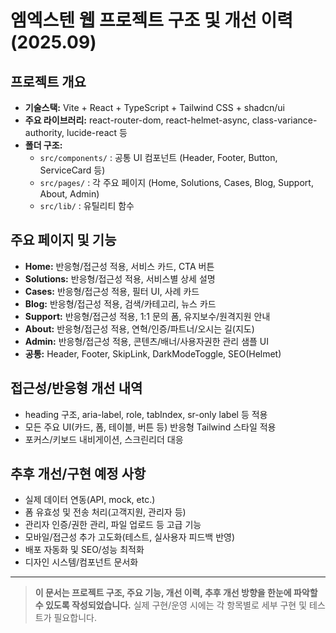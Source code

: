 # 엠엑스텐 웹 프로젝트 구조 및 개선 이력 (2025.09)

## 프로젝트 개요
- **기술스택:** Vite + React + TypeScript + Tailwind CSS + shadcn/ui
- **주요 라이브러리:** react-router-dom, react-helmet-async, class-variance-authority, lucide-react 등
- **폴더 구조:**
  - `src/components/` : 공통 UI 컴포넌트 (Header, Footer, Button, ServiceCard 등)
  - `src/pages/` : 각 주요 페이지 (Home, Solutions, Cases, Blog, Support, About, Admin)
  - `src/lib/` : 유틸리티 함수

## 주요 페이지 및 기능
- **Home:** 반응형/접근성 적용, 서비스 카드, CTA 버튼
- **Solutions:** 반응형/접근성 적용, 서비스별 상세 설명
- **Cases:** 반응형/접근성 적용, 필터 UI, 사례 카드
- **Blog:** 반응형/접근성 적용, 검색/카테고리, 뉴스 카드
- **Support:** 반응형/접근성 적용, 1:1 문의 폼, 유지보수/원격지원 안내
- **About:** 반응형/접근성 적용, 연혁/인증/파트너/오시는 길(지도)
- **Admin:** 반응형/접근성 적용, 콘텐츠/배너/사용자권한 관리 샘플 UI
- **공통:** Header, Footer, SkipLink, DarkModeToggle, SEO(Helmet)

## 접근성/반응형 개선 내역
- heading 구조, aria-label, role, tabIndex, sr-only label 등 적용
- 모든 주요 UI(카드, 폼, 테이블, 버튼 등) 반응형 Tailwind 스타일 적용
- 포커스/키보드 내비게이션, 스크린리더 대응

## 추후 개선/구현 예정 사항
- 실제 데이터 연동(API, mock, etc.)
- 폼 유효성 및 전송 처리(고객지원, 관리자 등)
- 관리자 인증/권한 관리, 파일 업로드 등 고급 기능
- 모바일/접근성 추가 고도화(테스트, 실사용자 피드백 반영)
- 배포 자동화 및 SEO/성능 최적화
- 디자인 시스템/컴포넌트 문서화

---

> **이 문서는 프로젝트 구조, 주요 기능, 개선 이력, 추후 개선 방향을 한눈에 파악할 수 있도록 작성되었습니다.**
> 실제 구현/운영 시에는 각 항목별로 세부 구현 및 테스트가 필요합니다.
